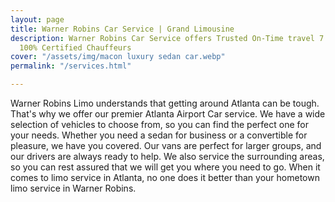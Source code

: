 ```yaml
---
layout: page
title: Warner Robins Car Service | Grand Limousine
description: Warner Robins Car Service offers Trusted On-Time travel 7 days a week.
  100% Certified Chauffeurs
cover: "/assets/img/macon luxury sedan car.webp"
permalink: "/services.html"

---
```

Warner Robins Limo understands that getting around Atlanta can be tough. That's why we offer our premier Atlanta Airport Car service. We have a wide selection of vehicles to choose from, so you can find the perfect one for your needs. Whether you need a sedan for business or a convertible for pleasure, we have you covered. Our vans are perfect for larger groups, and our drivers are always ready to help. We also service the surrounding areas, so you can rest assured that we will get you where you need to go. When it comes to limo service in Atlanta, no one does it better than your hometown limo service in Warner Robins.